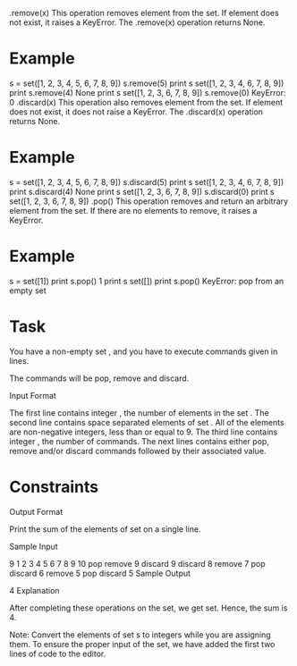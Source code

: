 .remove(x)
This operation removes element  from the set.
If element  does not exist, it raises a KeyError.
The .remove(x) operation returns None.

# Example

 s = set([1, 2, 3, 4, 5, 6, 7, 8, 9])
 s.remove(5)
 print s
 set([1, 2, 3, 4, 6, 7, 8, 9])
 print s.remove(4)
 None
 print s
 set([1, 2, 3, 6, 7, 8, 9])
 s.remove(0)
 KeyError: 0
.discard(x)
This operation also removes element  from the set.
If element  does not exist, it does not raise a KeyError.
The .discard(x) operation returns None.

# Example

 s = set([1, 2, 3, 4, 5, 6, 7, 8, 9])
 s.discard(5)
 print s
 set([1, 2, 3, 4, 6, 7, 8, 9])
 print s.discard(4)
 None
 print s
 set([1, 2, 3, 6, 7, 8, 9])
 s.discard(0)
 print s
 set([1, 2, 3, 6, 7, 8, 9])
.pop()
This operation removes and return an arbitrary element from the set.
If there are no elements to remove, it raises a KeyError.

# Example

 s = set([1])
 print s.pop()
 1
 print s
 set([])
 print s.pop()
 KeyError: pop from an empty set

# Task
You have a non-empty set , and you have to execute  commands given in  lines.

The commands will be pop, remove and discard.

Input Format

The first line contains integer , the number of elements in the set .
The second line contains  space separated elements of set . All of the elements are non-negative integers, less than or equal to 9.
The third line contains integer , the number of commands.
The next  lines contains either pop, remove and/or discard commands followed by their associated value.

# Constraints
Output Format

Print the sum of the elements of set  on a single line.

Sample Input

9
1 2 3 4 5 6 7 8 9
10
pop
remove 9
discard 9
discard 8
remove 7
pop 
discard 6
remove 5
pop 
discard 5
Sample Output

4
Explanation

After completing these  operations on the set, we get set. Hence, the sum is 4.

Note: Convert the elements of set s to integers while you are assigning them. To ensure the proper input of the set, we have added the first two lines of code to the editor.
